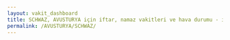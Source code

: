 ```yaml
---
layout: vakit_dashboard
title: SCHWAZ, AVUSTURYA için iftar, namaz vakitleri ve hava durumu - ilçe/eyalet seç
permalink: /AVUSTURYA/SCHWAZ/
---
```


<script type="text/javascript">
  var GLOBAL_COUNTRY = 'AVUSTURYA';
  var GLOBAL_CITY = 'SCHWAZ';
  var GLOBAL_STATE = '';
  var lat = 72;
  var lon = 21;
</script>
